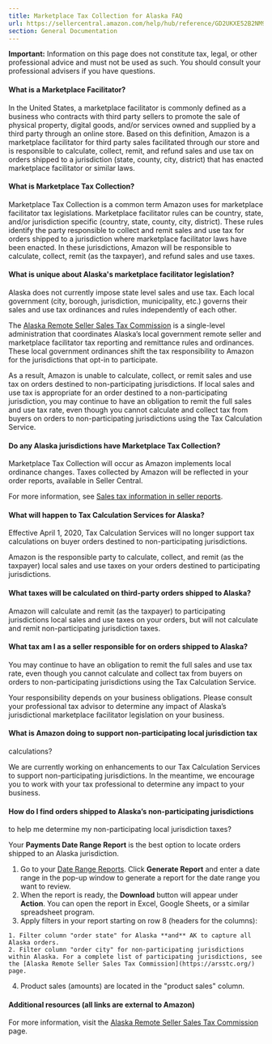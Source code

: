 ```yaml
---
title: Marketplace Tax Collection for Alaska FAQ
url: https://sellercentral.amazon.com/help/hub/reference/GD2UKXE52B2NM934
section: General Documentation
---
```


**Important:** Information on this page does not constitute tax, legal, or
other professional advice and must not be used as such. You should consult
your professional advisers if you have questions.

#### What is a Marketplace Facilitator?

In the United States, a marketplace facilitator is commonly defined as a
business who contracts with third party sellers to promote the sale of
physical property, digital goods, and/or services owned and supplied by a
third party through an online store. Based on this definition, Amazon is a
marketplace facilitator for third party sales facilitated through our store
and is responsible to calculate, collect, remit, and refund sales and use tax
on orders shipped to a jurisdiction (state, county, city, district) that has
enacted marketplace facilitator or similar laws.

#### What is Marketplace Tax Collection?

Marketplace Tax Collection is a common term Amazon uses for marketplace
facilitator tax legislations. Marketplace facilitator rules can be country,
state, and/or jurisdiction specific (country, state, county, city, district).
These rules identify the party responsible to collect and remit sales and use
tax for orders shipped to a jurisdiction where marketplace facilitator laws
have been enacted. In these jurisdictions, Amazon will be responsible to
calculate, collect, remit (as the taxpayer), and refund sales and use taxes.

#### What is unique about Alaska's marketplace facilitator legislation?

Alaska does not currently impose state level sales and use tax. Each local
government (city, borough, jurisdiction, municipality, etc.) governs their
sales and use tax ordinances and rules independently of each other.

The [Alaska Remote Seller Sales Tax Commission](https://arsstc.org/) is a
single-level administration that coordinates Alaska’s local government remote
seller and marketplace facilitator tax reporting and remittance rules and
ordinances. These local government ordinances shift the tax responsibility to
Amazon for the jurisdictions that opt-in to participate.

As a result, Amazon is unable to calculate, collect, or remit sales and use
tax on orders destined to non-participating jurisdictions. If local sales and
use tax is appropriate for an order destined to a non-participating
jurisdiction, you may continue to have an obligation to remit the full sales
and use tax rate, even though you cannot calculate and collect tax from buyers
on orders to non-participating jurisdictions using the Tax Calculation
Service.

#### Do any Alaska jurisdictions have Marketplace Tax Collection?

Marketplace Tax Collection will occur as Amazon implements local ordinance
changes. Taxes collected by Amazon will be reflected in your order reports,
available in Seller Central.

For more information, see [Sales tax information in seller
reports](/gp/help/G201706680).

#### What will happen to Tax Calculation Services for Alaska?

Effective April 1, 2020, Tax Calculation Services will no longer support tax
calculations on buyer orders destined to non-participating jurisdictions.

Amazon is the responsible party to calculate, collect, and remit (as the
taxpayer) local sales and use taxes on your orders destined to participating
jurisdictions.

#### What taxes will be calculated on third-party orders shipped to Alaska?

Amazon will calculate and remit (as the taxpayer) to participating
jurisdictions local sales and use taxes on your orders, but will not calculate
and remit non-participating jurisdiction taxes.

#### What tax am I as a seller responsible for on orders shipped to Alaska?

You may continue to have an obligation to remit the full sales and use tax
rate, even though you cannot calculate and collect tax from buyers on orders
to non-participating jurisdictions using the Tax Calculation Service.

Your responsibility depends on your business obligations. Please consult your
professional tax advisor to determine any impact of Alaska’s jurisdictional
marketplace facilitator legislation on your business.

#### What is Amazon doing to support non-participating local jurisdiction tax
calculations?

We are currently working on enhancements to our Tax Calculation Services to
support non-participating jurisdictions. In the meantime, we encourage you to
work with your tax professional to determine any impact to your business.

#### How do I find orders shipped to Alaska’s non-participating jurisdictions
to help me determine my non-participating local jurisdiction taxes?

Your **Payments Date Range Report** is the best option to locate orders
shipped to an Alaska jurisdiction.  

  1. Go to your [Date Range Reports](/payments/reports/custom/request?tbla_daterangereportstable). Click **Generate Report** and enter a date range in the pop-up window to generate a report for the date range you want to review.
  2. When the report is ready, the **Download** button will appear under **Action**. You can open the report in Excel, Google Sheets, or a similar spreadsheet program.
  3. Apply filters in your report starting on row 8 (headers for the columns):  

    1. Filter column "order state" for Alaska **and** AK to capture all Alaska orders.
    2. Filter column "order city" for non-participating jurisdictions within Alaska. For a complete list of participating jurisdictions, see the [Alaska Remote Seller Sales Tax Commission](https://arsstc.org/) page.
  4. Product sales (amounts) are located in the "product sales" column.

#### Additional resources (all links are external to Amazon)

For more information, visit the [Alaska Remote Seller Sales Tax
Commission](https://arsstc.org/) page.


